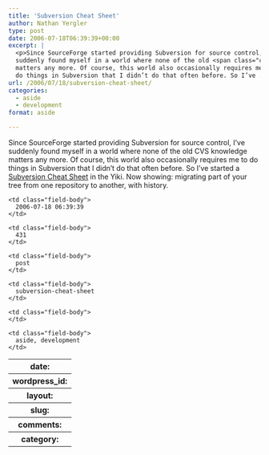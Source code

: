 ```yaml
---
title: 'Subversion Cheat Sheet'
author: Nathan Yergler
type: post
date: 2006-07-18T06:39:39+00:00
excerpt: |
  <p>Since SourceForge started providing Subversion for source control, I’ve
  suddenly found myself in a world where none of the old <span class="caps">CVS</span> knowledge
  matters any more. Of course, this world also occasionally requires me to
  do things in Subversion that I didn’t do that often before. So I’ve ...</p>
url: /2006/07/18/subversion-cheat-sheet/
categories:
  - aside
  - development
format: aside

---
```

Since SourceForge started providing Subversion for source control, I’ve suddenly found myself in a world where none of the old <span class="caps">CVS</span> knowledge matters any more. Of course, this world also occasionally requires me to do things in Subversion that I didn’t do that often before. So I’ve started a [Subversion Cheat Sheet][1]  in the Yiki. Now showing: migrating part of your tree from one repository to another, with history.

<table class="docutils field-list" frame="void" rules="none">
  <col class="field-name" /> <col class="field-body" /> <tr class="field">
    <th class="field-name">
      date:
    </th>

    <td class="field-body">
      2006-07-18 06:39:39
    </td>
  </tr>

  <tr class="field">
    <th class="field-name">
      wordpress_id:
    </th>

    <td class="field-body">
      431
    </td>
  </tr>

  <tr class="field">
    <th class="field-name">
      layout:
    </th>

    <td class="field-body">
      post
    </td>
  </tr>

  <tr class="field">
    <th class="field-name">
      slug:
    </th>

    <td class="field-body">
      subversion-cheat-sheet
    </td>
  </tr>

  <tr class="field">
    <th class="field-name">
      comments:
    </th>

    <td class="field-body">
    </td>
  </tr>

  <tr class="field">
    <th class="field-name">
      category:
    </th>

    <td class="field-body">
      aside, development
    </td>
  </tr>
</table>

 [1]: http://yergler.net/cgi-bin/moin.cgi/SubversionCheatSheet